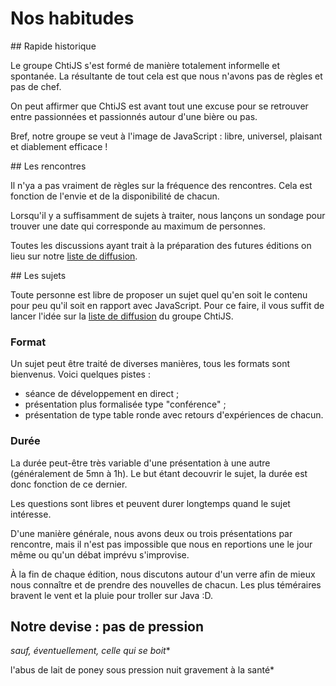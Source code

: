 <!--VarStream
title=Les habitudes de notre groupe
description=Pour mieux comprendre ChtiJS, découvrez nos petites habitudes.
shortTitle=Nos habitudes
shortDesc=Découvrir nos habitudes
keywords.+=JavaScript
keywords.+=groupe
keywords.+=Nord
keywords.+=Pas-de-Calais
-->

# Nos habitudes

## Rapide historique

Le groupe ChtiJS s'est formé de manière totalement informelle et spontanée. La
 résultante de tout cela est que nous n'avons pas de règles et pas de chef.

On peut affirmer que ChtiJS est avant tout une excuse pour se retrouver entre
 passionnées et passionnés autour d'une bière ou pas.

Bref, notre groupe se veut à l'image de JavaScript : libre, universel, plaisant
 et diablement efficace !

## Les rencontres

Il n'ya a pas vraiment de règles sur la fréquence des rencontres. Cela est
 fonction de l'envie et de la disponibilité de chacun.

Lorsqu'il y a suffisamment de sujets à traiter, nous lançons un sondage pour
 trouver une date qui corresponde au maximum de personnes.

Toutes les discussions ayant trait à la préparation des futures éditions on lieu
 sur notre [liste de diffusion](https://groups.google.com/forum/#!forum/chtijs).

## Les sujets

Toute personne est libre de proposer un sujet quel qu'en soit le contenu pour
 peu qu'il soit en rapport avec JavaScript. Pour ce faire, il vous suffit de
 lancer l'idée sur la
 [liste de diffusion](https://groups.google.com/forum/#!forum/chtijs) du groupe
 ChtiJS.

### Format

Un sujet peut être traité de diverses manières, tous les formats sont bienvenus.
Voici quelques pistes :
- séance de développement en direct ;
- présentation plus formalisée type "conférence" ;
- présentation de type table ronde avec retours d'expériences de chacun.

### Durée

La durée peut-être très variable d'une présentation à une autre (généralement de
 5mn à 1h). Le but étant decouvrir le sujet, la durée est donc fonction de ce
 dernier.

Les questions sont libres et peuvent durer longtemps quand le sujet intéresse.

D'une manière générale, nous avons deux ou trois présentations par rencontre,
 mais il n'est pas impossible que nous en reportions une le jour même ou qu'un
 débat imprévu s'improvise.

À la fin de chaque édition, nous discutons autour d'un verre afin de mieux nous
 connaître et de prendre des nouvelles de chacun. Les plus téméraires bravent
 le vent et la pluie pour troller sur Java :D.

## Notre devise : pas de pression 
_sauf, éventuellement, celle qui se boit_*

l'abus de lait de poney sous pression nuit gravement à la santé*

